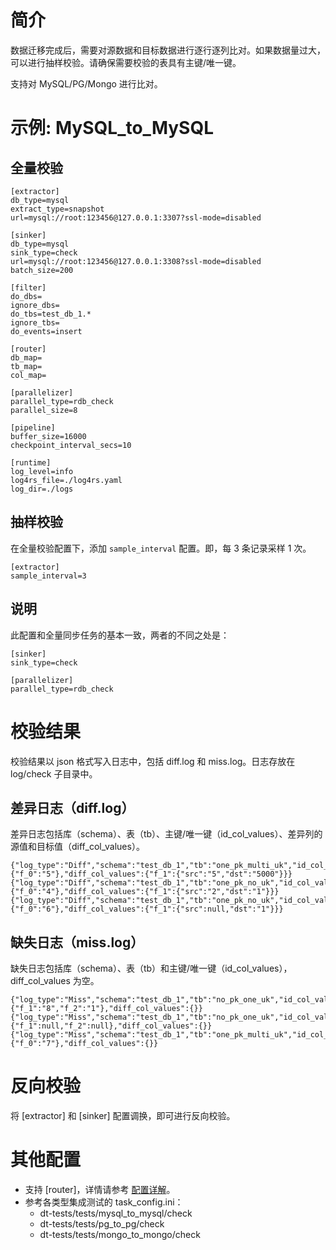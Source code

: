 # 简介

数据迁移完成后，需要对源数据和目标数据进行逐行逐列比对。如果数据量过大，可以进行抽样校验。请确保需要校验的表具有主键/唯一键。

支持对 MySQL/PG/Mongo 进行比对。

# 示例: MySQL_to_MySQL

## 全量校验
```
[extractor]
db_type=mysql
extract_type=snapshot
url=mysql://root:123456@127.0.0.1:3307?ssl-mode=disabled

[sinker]
db_type=mysql
sink_type=check
url=mysql://root:123456@127.0.0.1:3308?ssl-mode=disabled
batch_size=200

[filter]
do_dbs=
ignore_dbs=
do_tbs=test_db_1.*
ignore_tbs=
do_events=insert

[router]
db_map=
tb_map=
col_map=

[parallelizer]
parallel_type=rdb_check
parallel_size=8

[pipeline]
buffer_size=16000
checkpoint_interval_secs=10

[runtime]
log_level=info
log4rs_file=./log4rs.yaml
log_dir=./logs
```

## 抽样校验

在全量校验配置下，添加 `sample_interval` 配置。即，每 3 条记录采样 1 次。
```
[extractor]
sample_interval=3
```

## 说明

此配置和全量同步任务的基本一致，两者的不同之处是：

```
[sinker]
sink_type=check

[parallelizer]
parallel_type=rdb_check
```

# 校验结果

校验结果以 json 格式写入日志中，包括 diff.log 和 miss.log。日志存放在 log/check 子目录中。

## 差异日志（diff.log）

差异日志包括库（schema）、表（tb）、主键/唯一键（id_col_values）、差异列的源值和目标值（diff_col_values）。

```
{"log_type":"Diff","schema":"test_db_1","tb":"one_pk_multi_uk","id_col_values":{"f_0":"5"},"diff_col_values":{"f_1":{"src":"5","dst":"5000"}}}
{"log_type":"Diff","schema":"test_db_1","tb":"one_pk_no_uk","id_col_values":{"f_0":"4"},"diff_col_values":{"f_1":{"src":"2","dst":"1"}}}
{"log_type":"Diff","schema":"test_db_1","tb":"one_pk_no_uk","id_col_values":{"f_0":"6"},"diff_col_values":{"f_1":{"src":null,"dst":"1"}}}
```

## 缺失日志（miss.log）

缺失日志包括库（schema）、表（tb）和主键/唯一键（id_col_values），diff_col_values 为空。

```
{"log_type":"Miss","schema":"test_db_1","tb":"no_pk_one_uk","id_col_values":{"f_1":"8","f_2":"1"},"diff_col_values":{}}
{"log_type":"Miss","schema":"test_db_1","tb":"no_pk_one_uk","id_col_values":{"f_1":null,"f_2":null},"diff_col_values":{}}
{"log_type":"Miss","schema":"test_db_1","tb":"one_pk_multi_uk","id_col_values":{"f_0":"7"},"diff_col_values":{}}
```

# 反向校验

将 [extractor] 和 [sinker] 配置调换，即可进行反向校验。

# 其他配置

- 支持 [router]，详情请参考 [配置详解](../config.md)。
- 参考各类型集成测试的 task_config.ini：
    - dt-tests/tests/mysql_to_mysql/check
    - dt-tests/tests/pg_to_pg/check
    - dt-tests/tests/mongo_to_mongo/check